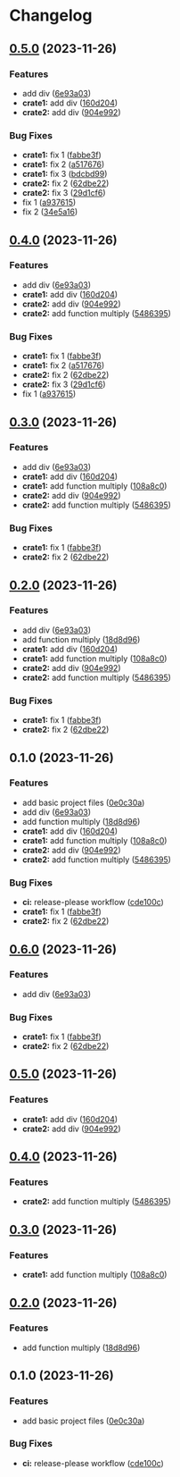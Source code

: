 # Changelog

## [0.5.0](https://github.com/koyeung/try-rs-mono-release-please/compare/try-rs-mono-release-please-v0.4.0...try-rs-mono-release-please-v0.5.0) (2023-11-26)


### Features

* add div ([6e93a03](https://github.com/koyeung/try-rs-mono-release-please/commit/6e93a0370db09f70c041547ecf5c7c874514b0a4))
* **crate1:** add div ([160d204](https://github.com/koyeung/try-rs-mono-release-please/commit/160d204d6c1d9f9ff2b9f7d57bce41f071b1e8b1))
* **crate2:** add div ([904e992](https://github.com/koyeung/try-rs-mono-release-please/commit/904e992193247e2c8a17d5bd1d38251dd9ce6666))


### Bug Fixes

* **crate1:** fix 1 ([fabbe3f](https://github.com/koyeung/try-rs-mono-release-please/commit/fabbe3f8e26d4c9e9d7482ce0183369ef24c4ea8))
* **crate1:** fix 2 ([a517676](https://github.com/koyeung/try-rs-mono-release-please/commit/a517676c6332924ad240e1c849508e834884a4ee))
* **crate1:** fix 3 ([bdcbd99](https://github.com/koyeung/try-rs-mono-release-please/commit/bdcbd991ceca1316e565e44279d9f7a342576482))
* **crate2:** fix 2 ([62dbe22](https://github.com/koyeung/try-rs-mono-release-please/commit/62dbe220028c7afb3545dd4add55d6d44da0df95))
* **crate2:** fix 3 ([29d1cf6](https://github.com/koyeung/try-rs-mono-release-please/commit/29d1cf67e118aefd5856f755c15b818b75db0f31))
* fix 1 ([a937615](https://github.com/koyeung/try-rs-mono-release-please/commit/a937615673e892bc00d1b8c6891994d7ee1c2502))
* fix 2 ([34e5a16](https://github.com/koyeung/try-rs-mono-release-please/commit/34e5a1690cf227d0a506de11c2453a998903b3c3))

## [0.4.0](https://github.com/koyeung/try-rs-mono-release-please/compare/try-rs-mono-release-please-v0.3.0...try-rs-mono-release-please-v0.4.0) (2023-11-26)


### Features

* add div ([6e93a03](https://github.com/koyeung/try-rs-mono-release-please/commit/6e93a0370db09f70c041547ecf5c7c874514b0a4))
* **crate1:** add div ([160d204](https://github.com/koyeung/try-rs-mono-release-please/commit/160d204d6c1d9f9ff2b9f7d57bce41f071b1e8b1))
* **crate2:** add div ([904e992](https://github.com/koyeung/try-rs-mono-release-please/commit/904e992193247e2c8a17d5bd1d38251dd9ce6666))
* **crate2:** add function multiply ([5486395](https://github.com/koyeung/try-rs-mono-release-please/commit/548639574cb503e3e06ce5040d1359b5e6b3a9c0))


### Bug Fixes

* **crate1:** fix 1 ([fabbe3f](https://github.com/koyeung/try-rs-mono-release-please/commit/fabbe3f8e26d4c9e9d7482ce0183369ef24c4ea8))
* **crate1:** fix 2 ([a517676](https://github.com/koyeung/try-rs-mono-release-please/commit/a517676c6332924ad240e1c849508e834884a4ee))
* **crate2:** fix 2 ([62dbe22](https://github.com/koyeung/try-rs-mono-release-please/commit/62dbe220028c7afb3545dd4add55d6d44da0df95))
* **crate2:** fix 3 ([29d1cf6](https://github.com/koyeung/try-rs-mono-release-please/commit/29d1cf67e118aefd5856f755c15b818b75db0f31))
* fix 1 ([a937615](https://github.com/koyeung/try-rs-mono-release-please/commit/a937615673e892bc00d1b8c6891994d7ee1c2502))

## [0.3.0](https://github.com/koyeung/try-rs-mono-release-please/compare/try-rs-mono-release-please-v0.2.0...try-rs-mono-release-please-v0.3.0) (2023-11-26)


### Features

* add div ([6e93a03](https://github.com/koyeung/try-rs-mono-release-please/commit/6e93a0370db09f70c041547ecf5c7c874514b0a4))
* **crate1:** add div ([160d204](https://github.com/koyeung/try-rs-mono-release-please/commit/160d204d6c1d9f9ff2b9f7d57bce41f071b1e8b1))
* **crate1:** add function multiply ([108a8c0](https://github.com/koyeung/try-rs-mono-release-please/commit/108a8c0453383642bd3c1e0156e1bbb3dc085ef4))
* **crate2:** add div ([904e992](https://github.com/koyeung/try-rs-mono-release-please/commit/904e992193247e2c8a17d5bd1d38251dd9ce6666))
* **crate2:** add function multiply ([5486395](https://github.com/koyeung/try-rs-mono-release-please/commit/548639574cb503e3e06ce5040d1359b5e6b3a9c0))


### Bug Fixes

* **crate1:** fix 1 ([fabbe3f](https://github.com/koyeung/try-rs-mono-release-please/commit/fabbe3f8e26d4c9e9d7482ce0183369ef24c4ea8))
* **crate2:** fix 2 ([62dbe22](https://github.com/koyeung/try-rs-mono-release-please/commit/62dbe220028c7afb3545dd4add55d6d44da0df95))

## [0.2.0](https://github.com/koyeung/try-rs-mono-release-please/compare/try-rs-mono-release-please-v0.1.0...try-rs-mono-release-please-v0.2.0) (2023-11-26)


### Features

* add div ([6e93a03](https://github.com/koyeung/try-rs-mono-release-please/commit/6e93a0370db09f70c041547ecf5c7c874514b0a4))
* add function multiply ([18d8d96](https://github.com/koyeung/try-rs-mono-release-please/commit/18d8d962a62ee71b6a88697d813550e37f426b13))
* **crate1:** add div ([160d204](https://github.com/koyeung/try-rs-mono-release-please/commit/160d204d6c1d9f9ff2b9f7d57bce41f071b1e8b1))
* **crate1:** add function multiply ([108a8c0](https://github.com/koyeung/try-rs-mono-release-please/commit/108a8c0453383642bd3c1e0156e1bbb3dc085ef4))
* **crate2:** add div ([904e992](https://github.com/koyeung/try-rs-mono-release-please/commit/904e992193247e2c8a17d5bd1d38251dd9ce6666))
* **crate2:** add function multiply ([5486395](https://github.com/koyeung/try-rs-mono-release-please/commit/548639574cb503e3e06ce5040d1359b5e6b3a9c0))


### Bug Fixes

* **crate1:** fix 1 ([fabbe3f](https://github.com/koyeung/try-rs-mono-release-please/commit/fabbe3f8e26d4c9e9d7482ce0183369ef24c4ea8))
* **crate2:** fix 2 ([62dbe22](https://github.com/koyeung/try-rs-mono-release-please/commit/62dbe220028c7afb3545dd4add55d6d44da0df95))

## 0.1.0 (2023-11-26)


### Features

* add basic project files ([0e0c30a](https://github.com/koyeung/try-rs-mono-release-please/commit/0e0c30ad50dbc410cf7e3e768e18a74de0b77842))
* add div ([6e93a03](https://github.com/koyeung/try-rs-mono-release-please/commit/6e93a0370db09f70c041547ecf5c7c874514b0a4))
* add function multiply ([18d8d96](https://github.com/koyeung/try-rs-mono-release-please/commit/18d8d962a62ee71b6a88697d813550e37f426b13))
* **crate1:** add div ([160d204](https://github.com/koyeung/try-rs-mono-release-please/commit/160d204d6c1d9f9ff2b9f7d57bce41f071b1e8b1))
* **crate1:** add function multiply ([108a8c0](https://github.com/koyeung/try-rs-mono-release-please/commit/108a8c0453383642bd3c1e0156e1bbb3dc085ef4))
* **crate2:** add div ([904e992](https://github.com/koyeung/try-rs-mono-release-please/commit/904e992193247e2c8a17d5bd1d38251dd9ce6666))
* **crate2:** add function multiply ([5486395](https://github.com/koyeung/try-rs-mono-release-please/commit/548639574cb503e3e06ce5040d1359b5e6b3a9c0))


### Bug Fixes

* **ci:** release-please workflow ([cde100c](https://github.com/koyeung/try-rs-mono-release-please/commit/cde100ca78a416b8518540819b1f89bc6114ac18))
* **crate1:** fix 1 ([fabbe3f](https://github.com/koyeung/try-rs-mono-release-please/commit/fabbe3f8e26d4c9e9d7482ce0183369ef24c4ea8))
* **crate2:** fix 2 ([62dbe22](https://github.com/koyeung/try-rs-mono-release-please/commit/62dbe220028c7afb3545dd4add55d6d44da0df95))

## [0.6.0](https://github.com/koyeung/try-rs-mono-release-please/compare/try-rs-mono-release-please-v0.5.0...try-rs-mono-release-please-v0.6.0) (2023-11-26)


### Features

* add div ([6e93a03](https://github.com/koyeung/try-rs-mono-release-please/commit/6e93a0370db09f70c041547ecf5c7c874514b0a4))


### Bug Fixes

* **crate1:** fix 1 ([fabbe3f](https://github.com/koyeung/try-rs-mono-release-please/commit/fabbe3f8e26d4c9e9d7482ce0183369ef24c4ea8))
* **crate2:** fix 2 ([62dbe22](https://github.com/koyeung/try-rs-mono-release-please/commit/62dbe220028c7afb3545dd4add55d6d44da0df95))

## [0.5.0](https://github.com/koyeung/try-rs-mono-release-please/compare/try-rs-mono-release-please-v0.4.0...try-rs-mono-release-please-v0.5.0) (2023-11-26)


### Features

* **crate1:** add div ([160d204](https://github.com/koyeung/try-rs-mono-release-please/commit/160d204d6c1d9f9ff2b9f7d57bce41f071b1e8b1))
* **crate2:** add div ([904e992](https://github.com/koyeung/try-rs-mono-release-please/commit/904e992193247e2c8a17d5bd1d38251dd9ce6666))

## [0.4.0](https://github.com/koyeung/try-rs-mono-release-please/compare/try-rs-mono-release-please-v0.3.0...try-rs-mono-release-please-v0.4.0) (2023-11-26)


### Features

* **crate2:** add function multiply ([5486395](https://github.com/koyeung/try-rs-mono-release-please/commit/548639574cb503e3e06ce5040d1359b5e6b3a9c0))

## [0.3.0](https://github.com/koyeung/try-rs-mono-release-please/compare/try-rs-mono-release-please-v0.2.0...try-rs-mono-release-please-v0.3.0) (2023-11-26)


### Features

* **crate1:** add function multiply ([108a8c0](https://github.com/koyeung/try-rs-mono-release-please/commit/108a8c0453383642bd3c1e0156e1bbb3dc085ef4))

## [0.2.0](https://github.com/koyeung/try-rs-mono-release-please/compare/try-rs-mono-release-please-v0.1.0...try-rs-mono-release-please-v0.2.0) (2023-11-26)


### Features

* add function multiply ([18d8d96](https://github.com/koyeung/try-rs-mono-release-please/commit/18d8d962a62ee71b6a88697d813550e37f426b13))

## 0.1.0 (2023-11-26)


### Features

* add basic project files ([0e0c30a](https://github.com/koyeung/try-rs-mono-release-please/commit/0e0c30ad50dbc410cf7e3e768e18a74de0b77842))


### Bug Fixes

* **ci:** release-please workflow ([cde100c](https://github.com/koyeung/try-rs-mono-release-please/commit/cde100ca78a416b8518540819b1f89bc6114ac18))
